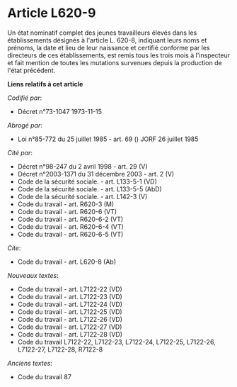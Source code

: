 # Article L620-9

Un état nominatif complet des jeunes travailleurs élevés dans les établissements désignés à l'article L. 620-8, indiquant
leurs noms et prénoms, la date et lieu de leur naissance et certifié conforme par les directeurs de ces établissements, est
remis tous les trois mois à l'inspecteur et fait mention de toutes les mutations survenues depuis la production de l'état
précédent.

**Liens relatifs à cet article**

_Codifié par_:

  - Décret n°73-1047 1973-11-15

_Abrogé par_:

  - Loi n°85-772 du 25 juillet 1985 - art. 69 () JORF 26 juillet 1985

_Cité par_:

  - Décret n°98-247 du 2 avril 1998 - art. 29 (V)
  - Décret n°2003-1371 du 31 décembre 2003 - art. 2 (V)
  - Code de la sécurité sociale. - art. L133-5-1 (VD)
  - Code de la sécurité sociale. - art. L133-5-5 (AbD)
  - Code de la sécurité sociale. - art. L142-3 (V)
  - Code du travail - art. R620-3 (M)
  - Code du travail - art. R620-6 (VT)
  - Code du travail - art. R620-6-2 (VT)
  - Code du travail - art. R620-6-4 (VT)
  - Code du travail - art. R620-6-5 (VT)

_Cite_:

  - Code du travail - art. L620-8 (Ab)

_Nouveaux textes_:

  - Code du travail - art. L7122-22 (VD)
  - Code du travail - art. L7122-23 (VD)
  - Code du travail - art. L7122-24 (VD)
  - Code du travail - art. L7122-25 (VD)
  - Code du travail - art. L7122-26 (VD)
  - Code du travail - art. L7122-27 (VD)
  - Code du travail - art. L7122-28 (VD)
  - Code du travail L7122-22, L7122-23, L7122-24, L7122-25, L7122-26, L7122-27, L7122-28, R7122-8

_Anciens textes_:

  - Code du travail 87
